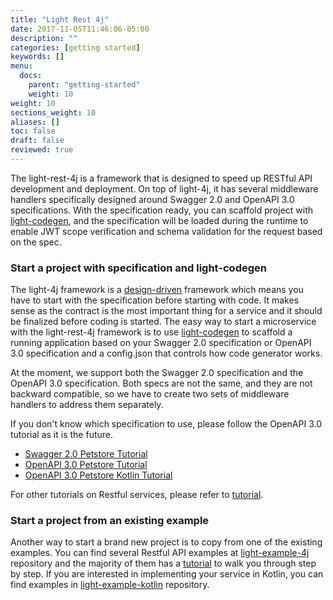 ```yaml
---
title: "Light Rest 4j"
date: 2017-11-05T11:46:06-05:00
description: ""
categories: [getting started]
keywords: []
menu:
  docs:
    parent: "getting-started"
    weight: 10
weight: 10
sections_weight: 10
aliases: []
toc: false
draft: false
reviewed: true
---
```


The light-rest-4j is a framework that is designed to speed up RESTful API development and deployment. On top of light-4j, it has several middleware handlers specifically designed around Swagger 2.0 and OpenAPI 3.0 specifications. With the specification ready, you can scaffold project with [light-codegen][], and the specification will be loaded during the runtime to enable JWT scope verification and schema validation for the request based on the spec. 

### Start a project with specification and light-codegen

The light-4j framework is a [design-driven][] framework which means you have to start with the specification before starting with code. It makes sense as the contract is the most important thing for a service and it should be finalized before coding is started. The easy way to start a microservice with the light-rest-4j framework is to use [light-codegen][] to scaffold a running application based on your Swagger 2.0 specification or OpenAPI 3.0 specification and a config.json that controls how code generator works.

At the moment, we support both the Swagger 2.0 specification and the OpenAPI 3.0 specification. Both specs are not the same, and they are not backward compatible, so we have to create two sets of middleware handlers to address them separately.

If you don't know which specification to use, please follow the OpenAPI 3.0 tutorial as it is the future.

* [Swagger 2.0 Petstore Tutorial][]
* [OpenAPI 3.0 Petstore Tutorial][]
* [OpenAPI 3.0 Petstore Kotlin Tutorial][]

For other tutorials on Restful services, please refer to [tutorial][]. 

### Start a project from an existing example

Another way to start a brand new project is to copy from one of the existing examples. You can find several Restful API examples at [light-example-4j][] repository and the majority of them has a [tutorial][] to walk you through step by step. If you are interested in implementing your service in Kotlin, you can find examples in [light-example-kotlin][] repository. 


[light-codegen]: /tool/light-codegen/
[Swagger 2.0 Petstore Tutorial]: /tutorial/rest/swagger/petstore/
[OpenAPI 3.0 Petstore Tutorial]: /tutorial/rest/openapi/petstore/
[OpenAPI 3.0 Petstore Kotlin Tutorial]: /tutorial/rest/openapi/petstore-kotlin/
[tutorial]: /tutorial/rest/
[light-example-4j]: https://github.com/networknt/light-example-4j/tree/master/rest
[light-example-kotlin]: https://github.com/networknt/light-example-kotlin/tree/master/openapi
[design-driven]: /design/design-first/


